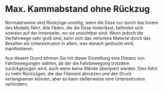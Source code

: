 Max. Kammabstand ohne Rückzug
====
Normalerweise sind Rückzüge unnötig, wenn die Düse nur durch das Innere des Modells fährt. Alle Fäden, die die Düse hinterlässt, befinden sich sowieso auf der Innenseite, wo sie unsichtbar sind. Wenn jedoch die Verfahrwege sehr groß sind, kann sich das verlorene Material durch das Besaiten als Unterextrusion in allem, was danach gedruckt wird, manifestieren.

Aus diesem Grund können Sie mit dieser Einstellung eine Distanz von Fahrbewegungen wählen, ab der die Fahrbewegung trotzdem zurückgezogen wird, auch wenn keine Wände überquert werden. Dies führt zu mehr Rückzügen, die das Filament abnutzen und den Druck verlangsamen können, aber es kann stellenweise eine Unterextrusion verhindern.